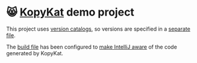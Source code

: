 # 😸 [KopyKat](https://github.com/serras/kopykat) demo project

This project uses [version catalogs](https://github.com/serras/kopykat-demo/blob/main/settings.gradle.kts), so versions are specified in a [separate file](https://github.com/serras/kopykat-demo/blob/main/gradle/libs.versions.toml).

The [build file](https://github.com/serras/kopykat-demo/blob/main/build.gradle.kts) has been configured to [make IntelliJ aware](https://kotlinlang.org/docs/ksp-quickstart.html#make-ide-aware-of-generated-code) of the code generated by KopyKat.